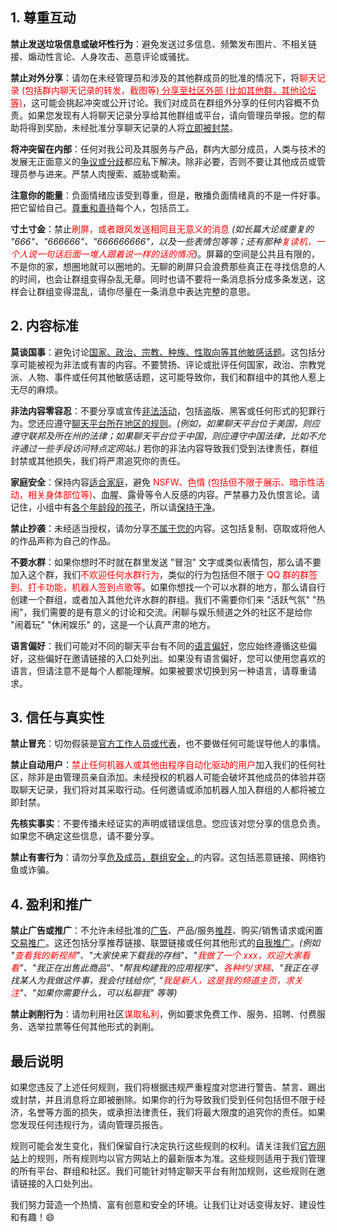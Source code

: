 ## 1. 尊重互动

**禁止发送垃圾信息或破坏性行为**：避免发送过多信息、频繁发布图片、不相关链接、煽动性言论、人身攻击、恶意评论或骚扰。

**禁止对外分享**：请勿在未经管理员和涉及的其他群成员的批准的情况下，将<span style="color:red;">聊天记录 (包括群内聊天记录的转发，截图等)<u> 分享至社区外部 (比如其他群，其他论坛等)</u></span>，这可能会挑起冲突或公开讨论。我们对成员在群组外分享的任何内容概不负责。如果您发现有人将聊天记录分享给其他群组或平台，请向管理员举报。您的帮助将得到奖励，未经批准分享聊天记录的人将<u>立即被封禁</u>。

**将冲突留在内部**：任何对我公司及其服务与产品，群内大部分成员，人类与技术的发展无正面意义的<u>争议或分歧</u>都应私下解决。除非必要，否则不要让其他成员或管理员参与进来。严禁人肉搜索、威胁或勒索。

**注意你的能量**：负面情绪应该受到尊重，但是，散播负面情绪真的不是一件好事。把它留给自己。<u>尊重和善待</u>每个人，包括员工。

**寸土寸金**：禁止<span style="color:red;">刷屏，或者跟风发送相同且无意义的消息</span> *(如长篇大论或重复的 "666"、"666666"、"666666666"，以及一些表情包等等；还有那种<span style="color:red;">复读机，一个人说一句话后面一堆人跟着说一样的话的情况</span>)*。屏幕的空间是公共且有限的，不是你的家，想圈地就可以圈地的。无聊的刷屏只会浪费那些真正在寻找信息的人的时间，也会让群组变得杂乱无章。同时也请不要将一条消息拆分成多条发送，这样会让群组变得混乱，请你尽量在一条消息中表达完整的意思。

## 2. 内容标准

**莫谈国事**：避免讨论<u>国家、政治、宗教、种族、性取向等其他敏感话题</u>。这包括分享可能被视为非法或有害的内容。不要赞扬、评论或批评任何国家，政治、宗教党派、人物、事件或任何其他敏感话题，这可能导致你，我们和群组中的其他人惹上无尽的麻烦。

**非法内容零容忍**：不要分享或宣传<u>非法活动</u>，包括盗版、黑客或任何形式的犯罪行为。您还应遵守<u>聊天平台所在地区的规则</u>。*(例如，如果聊天平台位于美国，则应遵守联邦及所在州的法律；如果聊天平台位于中国，则应遵守中国法律，比如不允许通过一些手段访问特点定网站。)* 若你的非法内容导致我们受到法律责任，群组封禁或其他损失，我们将严肃追究你的责任。

**家庭安全**：保持内容<u>适合家庭</u>，避免 <span style="color:red;">NSFW、色情 (包括但不限于展示、暗示性活动，相关身体部位等)</span>、血腥、露骨等令人反感的内容。严禁暴力及仇恨言论。请记住，小组中有<u>各个年龄段的孩子</u>，所以请<u>保持干净</u>。

**禁止抄袭**：未经适当授权，请勿分享<u>不属于您的</u>内容。这包括复制、窃取或将他人的作品声称为自己的作品。

**不要水群**：如果你想时不时就在群里发送 "冒泡" 文字或类似表情包，那么请不要加入这个群，我们<span style="color:red;">不欢迎任何水群行为</span>，类似的行为包括但不限于<span style="color:red;"> QQ 群的群签到、打卡功能，机器人签到点歌等</span>。如果你想找一个可以水群的地方，那么请自行创建一个群组，或者加入其他允许水群的群组。我们不需要你们来 "活跃气氛" "热闹"，我们需要的是有意义的讨论和交流。闲聊与娱乐频道之外的社区不是给你 "闹着玩" "休闲娱乐" 的，这是一个认真严肃的地方。

**语言偏好**：我们可能对不同的聊天平台有不同的<u>语言偏好</u>，您应始终遵循这些偏好，这些偏好在邀请链接的入口处列出。如果没有语言偏好，您可以使用您喜欢的语言，但请注意不是每个人都能理解。如果被要求切换到另一种语言，请尊重请求。

## 3. 信任与真实性

**禁止冒充**：切勿假装是<u>官方工作人员或代表</u>，也不要做任何可能误导他人的事情。

**禁止自动用户**：<font color="red">禁止任何机器人或其他由程序自动化驱动的用户</font>加入我们的任何社区，除非是由管理员亲自添加。未经授权的机器人可能会破坏其他成员的体验并窃取聊天记录，我们将对其采取行动。任何邀请或添加机器人加入群组的人都将被立即封禁。

**先核实事实**：不要传播未经证实的声明或错误信息。您应该对您分享的信息负责。如果您不确定这些信息，请不要分享。

**禁止有害行为**：请勿分享<u>危及成员，群组安全，</u>的内容。这包括恶意链接、网络钓鱼或诈骗。

## 4. 盈利和推广

**禁止广告或推广**：不允许未经批准的<u>广告</u>、产品/服务<u>推荐</u>、购买/销售请求或闲置<u>交易推广</u>。这还包括分享推荐链接、联盟链接或任何其他形式的<u>自我推广</u>。*(例如 "<span style="color:red;">查看我的新视频</span>"、"大家快来下载我的存档"、"<span style="color:red;">我做了一个 xxx，欢迎大家看看</span>"、"我正在出售此商品"、"帮我构建我的应用程序"、<span style="color:red;">各种约/求稿</span>、"我正在寻找某人为我做这件事，我会付钱给你", "<span style="color:red;">我是新人，这是我的频道主页，求关注</span>"、"如果你需要什么，可以私聊我" 等等)*

**禁止剥削行为**：请勿利用社区<span style="color:red;">谋取私利</span>，例如要求免费工作、服务、招聘、付费服务、选举拉票等任何其他形式的剥削。

## 最后说明

如果您违反了上述任何规则，我们将根据违规严重程度对您进行警告、禁言、踢出或封禁，并且消息将立即被删除。如果你的行为导致我们受到任何包括但不限于经济，名誉等方面的损失，或承担法律责任，我们将最大限度的追究你的责任。如果您发现任何违规行为，请向管理员报告。

规则可能会发生变化，我们保留自行决定执行这些规则的权利。请关注我们[官方网站](https://www.inkore.net/community)上的规则，所有规则均以官方网站上的最新版本为准。这些规则适用于我们管理的所有平台、群组和社区。我们可能针对特定聊天平台有附加规则，这些规则在邀请链接的入口处列出。

我们努力营造一个热情、富有创意和安全的环境。让我们让对话变得友好、建设性和有趣！😄